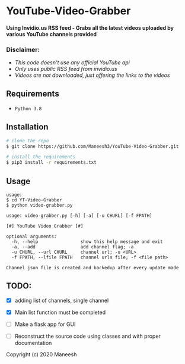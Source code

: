 # YouTube-Video-Grabber
#### Using Invidio.us RSS feed - Grabs all the latest videos uploaded by various YouTube channels provided

### Disclaimer:
- _This code doesn't use any official YouTube api_ 
- _Only uses public RSS feed from invidio.us_
- _Videos are not downloaded, just offering the links to the videos_

## Requirements
* `Python 3.8`

## Installation

```bash
# clone the repo
$ git clone https://github.com/Maneesh3/YouTube-Video-Grabber.git

# install the requirements
$ pip3 install -r requirements.txt
```

## Usage
```
usage: 
$ cd YT-Video-Grabber
$ python video-grabber.py

usage: video-grabber.py [-h] [-a] [-u CHURL] [-f FPATH]

[#] YouTube Video Grabber [#]

optional arguments:
  -h, --help                show this help message and exit
  -a, --add                 add channel flag; -a
  -u CHURL, --url CHURL     channel url; -u <URL>
  -f FPATH, --lfile FPATH   channel urls file; -f <file path>
  
Channel json file is created and backedup after every update made
```
  
## TODO:
- [x] adding list of channels, single channel  
- [x] Main list function must be completed
- [ ] Make a flask app for GUI 
- [ ] Reconstruct the source code using classes and with proper documentation


Copyright (c) 2020 Maneesh
